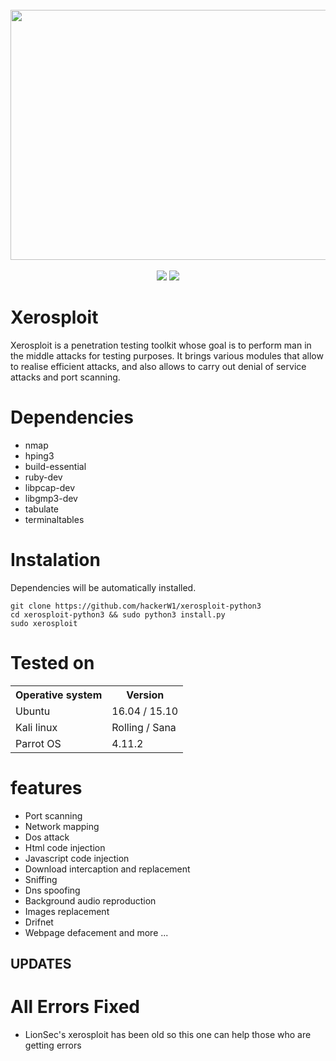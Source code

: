 <div align="center">
<br>
<img src="https://cdn.cyberpunk.rs/wp-content/uploads/2019/12/xerosploit_mitm_bg.jpg" width="1000px" height="400px">
<br>
<br>
<img src="https://img.shields.io/badge/Language-Python3-blue.svg">
<img src="https://img.shields.io/badge/Supported_OS-linux-black.svg">
<br>
</div>

Xerosploit
=
Xerosploit is a penetration testing toolkit whose goal is to perform man in the middle attacks for testing purposes. It brings various modules that allow to realise efficient attacks, and also allows to carry out denial of service attacks and port scanning.

Dependencies
=

- nmap 
- hping3 
- build-essential 
- ruby-dev 
- libpcap-dev 
- libgmp3-dev
- tabulate 
- terminaltables




Instalation
=
Dependencies will be automatically installed.

    git clone https://github.com/hackerW1/xerosploit-python3
    cd xerosploit-python3 && sudo python3 install.py
    sudo xerosploit


Tested on
=

<table>
    <tr>
        <th>Operative system</th>
        <th> Version </th>
    </tr>
    <tr>
        <td>Ubuntu</td>
        <td> 16.04  / 15.10 </td>
    </tr>
    <tr>
        <td>Kali linux</td>
        <td> Rolling / Sana</td>
    </tr>
    <tr>
        <td>Parrot OS</td>
        <td>4.11.2 </td>
    </tr>
</table>



features 
=
- Port scanning
- Network mapping
- Dos attack
- Html code injection
- Javascript code injection
- Download intercaption and replacement
- Sniffing
- Dns spoofing
- Background audio reproduction
- Images replacement
- Drifnet
- Webpage defacement and more ...


## UPDATES

All Errors Fixed
=
- LionSec's xerosploit has been old so this one can help those who are getting errors
